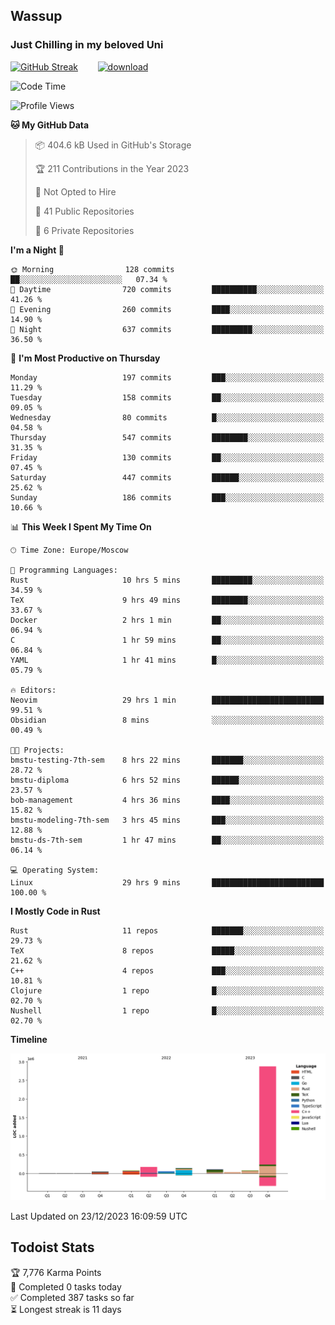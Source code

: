 ## Wassup 
### Just Chilling in my beloved Uni 

<!--
-->

[![GitHub Streak](http://github-readme-streak-stats.herokuapp.com?user=archeoss&theme=shades-of-purple&hide_border=true&date_format=j%20M%5B%20Y%5D)](https://git.io/streak-stats)&nbsp;&nbsp;&nbsp;&nbsp;&nbsp;&nbsp;&nbsp;&nbsp;[![download](https://user-images.githubusercontent.com/68448737/147796309-d8b65b1d-4dde-40d9-b03a-2b42aaa6cd43.jpeg)
](http://bmstu.ru/)

<!--START_SECTION:waka-->
![Code Time](http://img.shields.io/badge/Code%20Time-2%2C285%20hrs%2034%20mins-blue)

![Profile Views](http://img.shields.io/badge/Profile%20Views-0-blue)

**🐱 My GitHub Data** 

> 📦 404.6 kB Used in GitHub's Storage 
 > 
> 🏆 211 Contributions in the Year 2023
 > 
> 🚫 Not Opted to Hire
 > 
> 📜 41 Public Repositories 
 > 
> 🔑 6 Private Repositories 
 > 
**I'm a Night 🦉** 

```text
🌞 Morning                128 commits         ██░░░░░░░░░░░░░░░░░░░░░░░   07.34 % 
🌆 Daytime                720 commits         ██████████░░░░░░░░░░░░░░░   41.26 % 
🌃 Evening                260 commits         ████░░░░░░░░░░░░░░░░░░░░░   14.90 % 
🌙 Night                  637 commits         █████████░░░░░░░░░░░░░░░░   36.50 % 
```
📅 **I'm Most Productive on Thursday** 

```text
Monday                   197 commits         ███░░░░░░░░░░░░░░░░░░░░░░   11.29 % 
Tuesday                  158 commits         ██░░░░░░░░░░░░░░░░░░░░░░░   09.05 % 
Wednesday                80 commits          █░░░░░░░░░░░░░░░░░░░░░░░░   04.58 % 
Thursday                 547 commits         ████████░░░░░░░░░░░░░░░░░   31.35 % 
Friday                   130 commits         ██░░░░░░░░░░░░░░░░░░░░░░░   07.45 % 
Saturday                 447 commits         ██████░░░░░░░░░░░░░░░░░░░   25.62 % 
Sunday                   186 commits         ███░░░░░░░░░░░░░░░░░░░░░░   10.66 % 
```


📊 **This Week I Spent My Time On** 

```text
🕑︎ Time Zone: Europe/Moscow

💬 Programming Languages: 
Rust                     10 hrs 5 mins       █████████░░░░░░░░░░░░░░░░   34.59 % 
TeX                      9 hrs 49 mins       ████████░░░░░░░░░░░░░░░░░   33.67 % 
Docker                   2 hrs 1 min         ██░░░░░░░░░░░░░░░░░░░░░░░   06.94 % 
C                        1 hr 59 mins        ██░░░░░░░░░░░░░░░░░░░░░░░   06.84 % 
YAML                     1 hr 41 mins        █░░░░░░░░░░░░░░░░░░░░░░░░   05.79 % 

🔥 Editors: 
Neovim                   29 hrs 1 min        █████████████████████████   99.51 % 
Obsidian                 8 mins              ░░░░░░░░░░░░░░░░░░░░░░░░░   00.49 % 

🐱‍💻 Projects: 
bmstu-testing-7th-sem    8 hrs 22 mins       ███████░░░░░░░░░░░░░░░░░░   28.72 % 
bmstu-diploma            6 hrs 52 mins       ██████░░░░░░░░░░░░░░░░░░░   23.57 % 
bob-management           4 hrs 36 mins       ████░░░░░░░░░░░░░░░░░░░░░   15.82 % 
bmstu-modeling-7th-sem   3 hrs 45 mins       ███░░░░░░░░░░░░░░░░░░░░░░   12.88 % 
bmstu-ds-7th-sem         1 hr 47 mins        ██░░░░░░░░░░░░░░░░░░░░░░░   06.14 % 

💻 Operating System: 
Linux                    29 hrs 9 mins       █████████████████████████   100.00 % 
```

**I Mostly Code in Rust** 

```text
Rust                     11 repos            ███████░░░░░░░░░░░░░░░░░░   29.73 % 
TeX                      8 repos             █████░░░░░░░░░░░░░░░░░░░░   21.62 % 
C++                      4 repos             ███░░░░░░░░░░░░░░░░░░░░░░   10.81 % 
Clojure                  1 repo              █░░░░░░░░░░░░░░░░░░░░░░░░   02.70 % 
Nushell                  1 repo              █░░░░░░░░░░░░░░░░░░░░░░░░   02.70 % 
```



**Timeline**

![Lines of Code chart](https://raw.githubusercontent.com/archeoss/archeoss/master/assets/bar_graph.png)


 Last Updated on 23/12/2023 16:09:59 UTC
<!--END_SECTION:waka-->

## Todoist Stats

<!-- TODO-IST:START -->
🏆  7,776 Karma Points           
🌸  Completed 0 tasks today           
✅  Completed 387 tasks so far           
⏳  Longest streak is 11 days
<!-- TODO-IST:END -->
